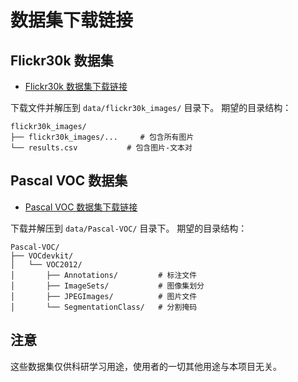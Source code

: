 # 数据集下载链接

## Flickr30k 数据集

- [Flickr30k 数据集下载链接](https://www.kaggle.com/api/v1/datasets/download/hsankesara/flickr-image-dataset)

下载文件并解压到 `data/flickr30k_images/` 目录下。
期望的目录结构：

```
flickr30k_images/
├── flickr30k_images/...     # 包含所有图片
└── results.csv           # 包含图片-文本对
```

## Pascal VOC 数据集

- [Pascal VOC 数据集下载链接](https://www.kaggle.com/api/v1/datasets/download/gopalbhattrai/pascal-voc-2012-dataset)

下载并解压到 `data/Pascal-VOC/` 目录下。
期望的目录结构：

```
Pascal-VOC/
├── VOCdevkit/
│   └── VOC2012/
│       ├── Annotations/         # 标注文件
│       ├── ImageSets/           # 图像集划分
│       ├── JPEGImages/          # 图片文件
│       └── SegmentationClass/   # 分割掩码
```

## 注意

这些数据集仅供科研学习用途，使用者的一切其他用途与本项目无关。
